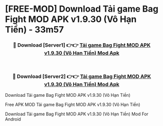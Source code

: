 # [FREE-MOD] Download Tải game Bag Fight MOD APK v1.9.30 (Vô Hạn Tiền) - 33m57


<div align="center">
<h3>🔴 Download [Server1] 👉👉 <a href="https://apk-comot.site?title=Tải_game_Bag_Fight_MOD_APK_v1.9.30_(Vô_Hạn_Tiền)">Tải game Bag Fight MOD APK v1.9.30 (Vô Hạn Tiền) Mod Apk</a></h3><br>

<h3>🔴 Download [Server2] 👉👉 <a href="https://apk-comot.site?title=Tải_game_Bag_Fight_MOD_APK_v1.9.30_(Vô_Hạn_Tiền)">Tải game Bag Fight MOD APK v1.9.30 (Vô Hạn Tiền) Mod Apk</a></h3>
</div>



Download Tải game Bag Fight MOD APK v1.9.30 (Vô Hạn Tiền) 

Free APK MOD Tải game Bag Fight MOD APK v1.9.30 (Vô Hạn Tiền) 

Download Tải game Bag Fight MOD APK v1.9.30 (Vô Hạn Tiền) Mod For Android
